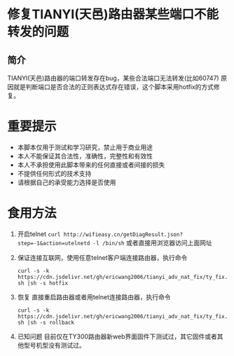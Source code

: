 # 修复TIANYI(天邑)路由器某些端口不能转发的问题

## 简介

TIANYI(天邑)路由器的端口转发存在bug，某些合法端口无法转发(比如60747)
原因就是判断端口是否合法的正则表达式存在错误，这个脚本采用hotfix的方式修复。

# 重要提示

- 本脚本仅用于测试和学习研究，禁止用于商业用途
- 本人不能保证其合法性，准确性，完整性和有效性
- 本人不承担使用此脚本带来的任何直接或者间接的损失
- 不提供任何形式的技术支持
- 请根据自己的承受能力选择是否使用

# 食用方法

1. 开启telnet
	`curl http://wifieasy.cn/getDiagResult.json?step=-1&action=utelnetd -l /bin/sh`
	或者直接用浏览器访问上面网址

2. 保证连接互联网，使用任意telnet客户端连接路由器，执行命令

	`curl -s -k https://cdn.jsdelivr.net/gh/ericwang2006/tianyi_adv_nat_fix/ty_fix.sh |sh -s hotfix`
3. 恢复
	直接重启路由器或者用telnet连接路由器，执行命令
	
	`curl -s -k https://cdn.jsdelivr.net/gh/ericwang2006/tianyi_adv_nat_fix/ty_fix.sh |sh -s rollback`

4. 已知问题
	目前仅在TY300路由器新web界面固件下测试过，其它固件或者其他型号机型没有测试过。
